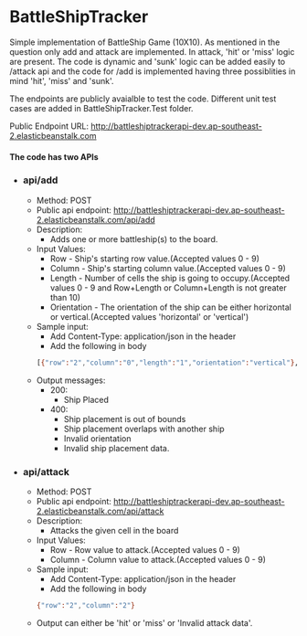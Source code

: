 # BattleShipTracker
Simple implementation of BattleShip Game (10X10). As mentioned in the question only add and attack are implemented. In attack, 'hit' or 'miss' logic are present. The code is dynamic and 'sunk' logic can be added easily to /attack api and the code for /add is implemented having three possiblities in mind 'hit', 'miss' and 'sunk'. 

The endpoints are publicly avaialble to test the code. Different unit test cases are added in BattleShipTracker.Test folder. 

Public Endpoint URL: http://battleshiptrackerapi-dev.ap-southeast-2.elasticbeanstalk.com

#### The code has two APIs
 * ### api/add
     * Method: POST
     * Public api endpoint: http://battleshiptrackerapi-dev.ap-southeast-2.elasticbeanstalk.com/api/add
     * Description:
         * Adds one or more battleship(s) to the board.
     * Input Values:
          * Row - Ship's starting row value.(Accepted values 0 - 9)
          * Column - Ship's starting column value.(Accepted values 0 - 9)
          * Length - Number of cells the ship is going to occupy.(Accepted values 0 - 9 and Row+Length or Column+Length is not greater than 10)
          * Orientation - The orientation of the ship can be either horizontal or vertical.(Accepted values 'horizontal' or 'vertical')
      *  Sample input:
           * Add Content-Type: application/json in the header
           * Add the following in body
           ```sh
           [{"row":"2","column":"0","length":"1","orientation":"vertical"},{"row":"5","column":"5","length":"3","orientation":"horizontal"}]
           ```
      *  Output messages:
           * 200:
             * Ship Placed
           * 400:
             * Ship placement is out of bounds
             * Ship placement overlaps with another ship
             * Invalid orientation
             * Invalid ship placement data. 
                 
 * ### api/attack
     * Method: POST
     * Public api endpoint: http://battleshiptrackerapi-dev.ap-southeast-2.elasticbeanstalk.com/api/attack
     *  Description:
          * Attacks the given cell in the board
     *  Input Values:
          * Row - Row value to attack.(Accepted values 0 - 9)
          * Column - Column value to attack.(Accepted values 0 - 9)
      *  Sample input:
          * Add Content-Type: application/json in the header
          * Add the following in body
         ```sh
         {"row":"2","column":"2"}
         ```
      *  Output can either be 'hit' or 'miss' or 'Invalid attack data'.







